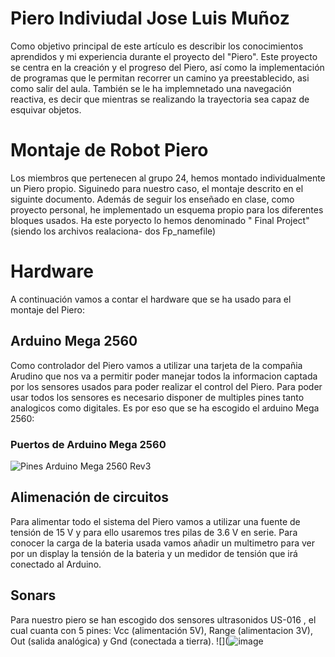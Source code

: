 #  Piero Indiviudal Jose Luis Muñoz
  Como objetivo  principal de este artículo es describir los conocimientos aprendidos y mi experiencia durante el proyecto del
"Piero". Este proyecto se centra en la creación y el progreso del Piero, así como la implementación de programas que le permitan
recorrer un camino ya preestablecido, asi como salir del aula. También se le ha implemnetado una navegación reactiva, es decir 
que mientras se realizando la trayectoria sea capaz de esquivar objetos.

# Montaje de Robot Piero 
  Los miembros que pertenecen al grupo 24, hemos montado individualmente un Piero propio. Siguinedo para nuestro caso, el montaje 
descrito en el siguinte documento. Además de seguir los enseñado en clase, como proyecto personal, he implementado un esquema 
propio  para los diferentes bloques usados. Ha este poryecto lo hemos denominado " Final Project" (siendo los archivos realaciona-
dos Fp_namefile)


# Hardware
A continuación vamos a contar el hardware que se ha usado para el montaje del Piero: 
  
  ## Arduino Mega 2560
  Como controlador del Piero vamos a utilizar una tarjeta de la compañia Arudino que nos va a permitir poder manejar todos la
  informacion captada por los sensores usados para poder realizar el control del Piero. Para poder usar todos los sensores es 
  necesario disponer de multiples pines tanto analogicos como digitales. Es por eso que se ha escogido el arduino Mega 2560:

  ### Puertos de Arduino Mega 2560
  ![Pines Arduino Mega 2560 Rev3](https://lab.bricogeek.com/assets/10/Pinout-Mega2560rev3_latest.png)

  ## Alimenación de circuitos 
  Para alimentar todo el sistema del Piero vamos a utilizar una fuente de tensión de 15 V y para ello usaremos tres pilas de
  3.6 V en serie. Para conocer la carga de la bateria usada vamos añadir un multimetro para ver por un display la tensión de 
  la bateria y un medidor de tensión que irá conectado al Arduino.

  ## Sonars 
  Para nuestro piero se han escogido dos sensores ultrasonidos US-016 , el cual cuanta con 5 pines: Vcc (alimentación 5V),
  Range (alimentacion 3V), Out (salida analógica) y Gnd (conectada a tierra).
  ![](![image](https://github.com/user-attachments/assets/c5cc2bf4-af3b-4ca8-bf87-d0f26b45caae)

  
   
